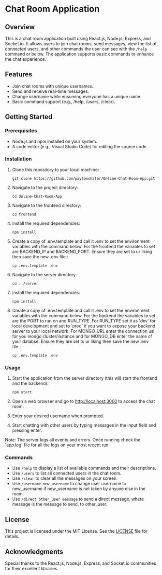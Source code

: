 # Chat Room Application

## Overview
This is a chat room application built using React.js, Node.js, Express, and Socket.io. It allows users to join chat rooms, send messages, view the list of connected users, and other commands the user can see with the `/help` command or below. The application supports basic commands to enhance the chat experience.

## Features
- Join chat rooms with unique usernames.
- Send and receive real-time messages.
- Change username while ensureing everyone has a unique name.
- Basic command support (e.g., /help, /users, /clear).

## Getting Started

### Prerequisites
- Node.js and npm installed on your system.
- A code editor (e.g., Visual Studio Code) for editing the source code.

### Installation
1. Clone this repository to your local machine:

   ```
   git clone https://github.com/paytonshafer/Online-Chat-Room-App.git
   ```

2. Navigate to the project directory:

   ```
   cd Online-Chat-Room-App
   ```

3. Navigate to the frontend directory:

   ```
   cd frontend
   ```

4. Install the required dependencies:

   ```
   npm install
   ```

5. Create a copy of .env.template and call it .env to set the environment variables with the command below. For the frontend the variables to set are BACKEND_IP and BACKEND_PORT. Ensure they are set to ur liking then save the new .env file.:

   ```
   cp .env.template .env
   ```

6. Navigate to the server directory:

   ```
   cd ../server
   ```

6. Install the required dependencies:

   ```
   npm install
   ```

8. Create a copy of .env.template and call it .env to set the environment variables with the command below. For the backend the variables to set are the PORT to run on and RUN_TYPE. For RUN_TYPE set it as 'dev' for local development and set to 'prod' if you want to expose your backend server to your local network. For MONGO_URL enter the connection usl for you mongo cluster/instance and for MONGO_DB enter the name of your databse. Ensure they are set to ur liking then save the new .env file.:

   ```
   cp .env.template .env
   ```

### Usage

1. Start the application from the server directory (this will start the frontend and the backend):

   ```
   npm start
   ```

2. Open a web browser and go to [http://localhost:3000](http://localhost:3000) to access the chat room.

3. Enter your desired username when prompted.

4. Start chatting with other users by typing messages in the input field and pressing enter.

Note: The server logs all events and errors. Once running check the 'app.log' file for all the logs on your most recent run.

### Commands
- Use `/help` to display a list of available commands and their descriptions.
- Use `/users` to list all connected users in the chat room.
- Use `/clear` to clear all the messages on your screen.
- Use `/username new_username` to change user username to new_username if new_username is not taken by anyone else in the room.
- Use `/direct other_user message` to send a direct message, where message is the message to send, to other_user.

## License
This project is licensed under the MIT License. See the [LICENSE](LICENSE) file for details.

## Acknowledgments
Special thanks to the React.js, Node.js, Express, and Socket.io communities for their excellent libraries.